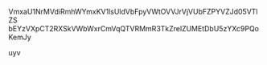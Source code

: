 VmxaU1NrMVdiRmhWYmxKV1lsUldVbFpyVWtOVVJrVjVUbFZPYVZJd05VTlZS
bEYzVXpCT2RXSkVWbWxrCmVqQTVRMmR3TkZrelZUMEtDbU5zYXc9PQoKemJy

uyv